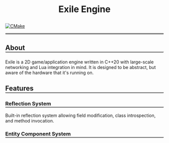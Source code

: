 # <p align="center">Exile Engine</p>
[![CMake](https://github.com/AlexMiccolis/ExileEngine/actions/workflows/cmake.yml/badge.svg?branch=master)](https://github.com/AlexMiccolis/ExileEngine/actions/workflows/cmake.yml)
<p style="border-radius: 3px; border-bottom: 4px solid gray"></p>

## <p style="border-radius: 3px; border-bottom: 3px solid gray">About</p>
Exile is a 2D game/application engine written in C++20 with large-scale
networking and Lua integration in mind. It is designed to be abstract, 
but aware of the hardware that it's running on.

## <p style="border-radius: 2px; border-bottom: 3px solid gray">Features</p>

### <p style="border-radius: 2px; border-bottom: 3px solid gray">Reflection System</p>
Built-in reflection system allowing field modification, class introspection, and method invocation.

### <p style="border-radius: 2px; border-bottom: 3px solid gray">Entity Component System</p>
